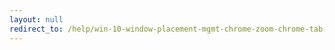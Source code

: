 ```yaml
---
layout: null
redirect_to: /help/win-10-window-placement-mgmt-chrome-zoom-chrome-tab-keyboard-shortcut-collection/
---
```

